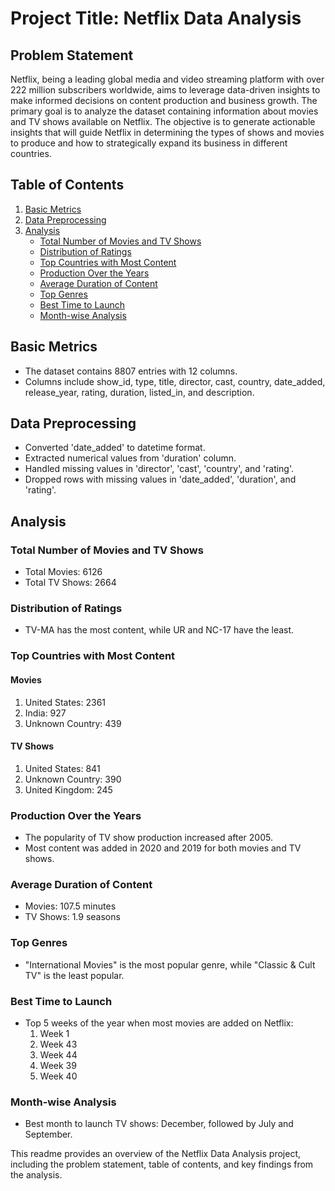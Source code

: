 # Project Title: Netflix Data Analysis

## Problem Statement
Netflix, being a leading global media and video streaming platform with over 222 million subscribers worldwide, aims to leverage data-driven insights to make informed decisions on content production and business growth. The primary goal is to analyze the dataset containing information about movies and TV shows available on Netflix. The objective is to generate actionable insights that will guide Netflix in determining the types of shows and movies to produce and how to strategically expand its business in different countries.

## Table of Contents
1. [Basic Metrics](#basic-metrics)
2. [Data Preprocessing](#data-preprocessing)
3. [Analysis](#analysis)
    - [Total Number of Movies and TV Shows](#total-number)
    - [Distribution of Ratings](#distribution-ratings)
    - [Top Countries with Most Content](#top-countries)
    - [Production Over the Years](#production-over-years)
    - [Average Duration of Content](#average-duration)
    - [Top Genres](#top-genres)
    - [Best Time to Launch](#best-time-launch)
    - [Month-wise Analysis](#month-wise)

## Basic Metrics <a name="basic-metrics"></a>
- The dataset contains 8807 entries with 12 columns.
- Columns include show_id, type, title, director, cast, country, date_added, release_year, rating, duration, listed_in, and description.

## Data Preprocessing <a name="data-preprocessing"></a>
- Converted 'date_added' to datetime format.
- Extracted numerical values from 'duration' column.
- Handled missing values in 'director', 'cast', 'country', and 'rating'.
- Dropped rows with missing values in 'date_added', 'duration', and 'rating'.

## Analysis <a name="analysis"></a>

### Total Number of Movies and TV Shows <a name="total-number"></a>
- Total Movies: 6126
- Total TV Shows: 2664

### Distribution of Ratings <a name="distribution-ratings"></a>
- TV-MA has the most content, while UR and NC-17 have the least.

### Top Countries with Most Content <a name="top-countries"></a>
#### Movies
1. United States: 2361
2. India: 927
3. Unknown Country: 439

#### TV Shows
1. United States: 841
2. Unknown Country: 390
3. United Kingdom: 245

### Production Over the Years <a name="production-over-years"></a>
- The popularity of TV show production increased after 2005.
- Most content was added in 2020 and 2019 for both movies and TV shows.

### Average Duration of Content <a name="average-duration"></a>
- Movies: 107.5 minutes
- TV Shows: 1.9 seasons

### Top Genres <a name="top-genres"></a>
- "International Movies" is the most popular genre, while "Classic & Cult TV" is the least popular.

### Best Time to Launch <a name="best-time-launch"></a>
- Top 5 weeks of the year when most movies are added on Netflix:
  1. Week 1
  2. Week 43
  3. Week 44
  4. Week 39
  5. Week 40

### Month-wise Analysis <a name="month-wise"></a>
- Best month to launch TV shows: December, followed by July and September.

This readme provides an overview of the Netflix Data Analysis project, including the problem statement, table of contents, and key findings from the analysis.
